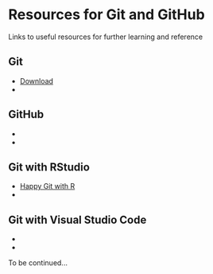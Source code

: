 # Resources for Git and GitHub
Links to useful resources for further learning and reference

## Git
- [Download](https://git-scm.com/) 
- 

## GitHub
-
-

## Git with RStudio
-  [Happy Git with R](https://happygitwithr.com/)
- 

## Git with Visual Studio Code
- 
- 

To be continued...